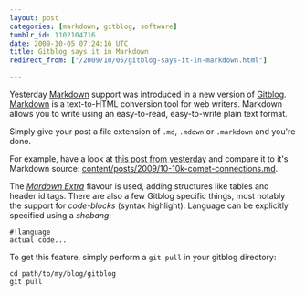 ```yaml
---
layout: post
categories: [markdown, gitblog, software]
tumblr_id: 1102104716  
date: 2009-10-05 07:24:16 UTC
title: Gitblog says it in Markdown
redirect_from: ["/2009/10/05/gitblog-says-it-in-markdown.html"]

---
```


Yesterday [Markdown](http://daringfireball.net/projects/markdown/) support was introduced in a new version of [Gitblog](http://gitblog.se/). [Markdown](http://daringfireball.net/projects/markdown/) is a text-to-HTML conversion tool for web writers. Markdown allows you to write using an easy-to-read, easy-to-write plain text format.

Simply give your post a file extension of `.md`, `.mdown` or `.markdown` and you're done.

For example, have a look at [this post from yesterday](http://rsms.me/2009/10/05/10k-comet-connections.html) and compare it to it's Markdown source: [content/posts/2009/10-10k-comet-connections.md](http://hunch.se/stuff/hunch-digest-blog-archive/posts/2009/10-10k-comet-connections.md).

The *[Mardown Extra](http://michelf.com/projects/php-markdown/extra/)* flavour is used, adding structures like tables and header id tags. There are also a few Gitblog specific things, most notably the support for *code-blocks* (syntax highlight). Language can be explicitly specified using a *shebang*:

    #!language
    actual code...

To get this feature, simply perform a `git pull` in your gitblog directory:

    cd path/to/my/blog/gitblog
    git pull
